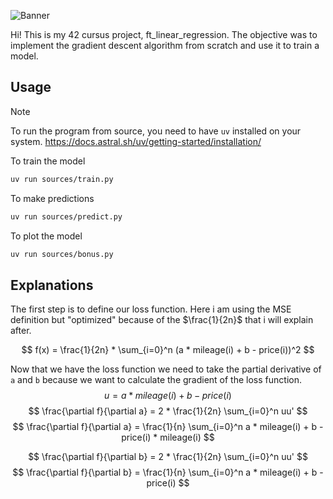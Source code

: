 ![Banner](assets/banner.png)

Hi! This is my 42 cursus project, ft_linear_regression. The objective was to implement the gradient descent algorithm from scratch and use it to train a model.

## Usage

> [!NOTE]
> To run the program from source, you need to have `uv` installed on your system.
> https://docs.astral.sh/uv/getting-started/installation/

To train the model
```bash
uv run sources/train.py
```

To make predictions
```bash
uv run sources/predict.py
```

To plot the model
```bash
uv run sources/bonus.py
```

## Explanations

The first step is to define our loss function. Here i am using the MSE definition but "optimized" because of the $\frac{1}{2n}$ that i will explain after.

$$
f(x) = \frac{1}{2n} * \sum_{i=0}^n (a * mileage(i) + b - price(i))^2
$$

Now that we have the loss function we need to take the partial derivative of `a` and `b` because we want to calculate the gradient of the loss function.
$$
u = a * mileage(i) + b - price(i)
$$
$$
\frac{\partial f}{\partial a} = 2 * \frac{1}{2n} \sum_{i=0}^n uu'
$$
$$
\frac{\partial f}{\partial a} = \frac{1}{n} \sum_{i=0}^n a * mileage(i) + b - price(i) * mileage(i)
$$

$$
\frac{\partial f}{\partial b} = 2 * \frac{1}{2n} \sum_{i=0}^n uu'
$$
$$
\frac{\partial f}{\partial b} = \frac{1}{n} \sum_{i=0}^n a * mileage(i) + b - price(i)
$$
